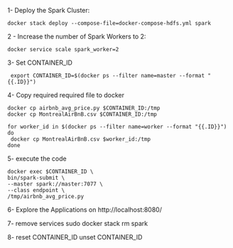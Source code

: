 
1- Deploy the Spark Cluster:
```
docker stack deploy --compose-file=docker-compose-hdfs.yml spark
```

2 - Increase the number of Spark Workers to 2:
```
docker service scale spark_worker=2
```
3- Set CONTAINER_ID
     
     export CONTAINER_ID=$(docker ps --filter name=master --format "{{.ID}}")

4- Copy required required file to docker

    docker cp airbnb_avg_price.py $CONTAINER_ID:/tmp
    docker cp MontrealAirBnB.csv $CONTAINER_ID:/tmp
    
    for worker_id in $(docker ps --filter name=worker --format "{{.ID}}")
    do
     docker cp MontrealAirBnB.csv $worker_id:/tmp
    done

5- execute the code

    docker exec $CONTAINER_ID \
    bin/spark-submit \
    --master spark://master:7077 \
    --class endpoint \
    /tmp/airbnb_avg_price.py

6- Explore the Applications on http://localhost:8080/


7- remove services
      sudo docker stack rm spark

8- reset CONTAINER_ID
          unset CONTAINER_ID
          
    
